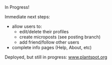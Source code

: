 In Progress!
 

Immediate next steps:
- allow users to: 
  - edit/delete their profiles
  - create microposts (see posting branch)
  - add friend/follow other users
- complete info pages (Help, About, etc)
  


Deployed, but still in progress:
www.plantspot.org
